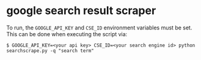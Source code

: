 # google search result scraper

To run, the `GOOGLE_API_KEY` and `CSE_ID` environment variables must be set. This can be done when executing the script via:

```shell
$ GOOGLE_API_KEY=<your api key> CSE_ID=<your search engine id> python searchscrape.py -q "search term"
```

